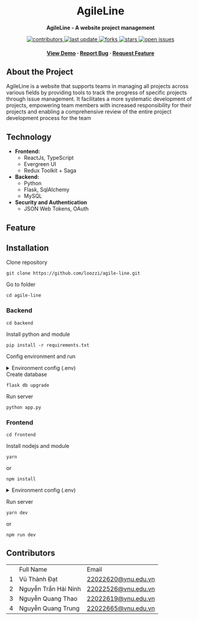 <div align="center">
	<h1>AgileLine</h1>
	<p>
		<b>AgileLine - A website project management </b>
	</p>
	<!-- Badges -->
	<p>
	<a href="https://github.com/loozzi/agile-line/graphs/contributors">
		<img src="https://img.shields.io/github/contributors/loozzi/agile-line" alt="contributors" />
	</a>
	<a href="">
		<img src="https://img.shields.io/github/last-commit/loozzi/agile-line" alt="last update" />
	</a>
	<a href="https://github.com/loozzi/agile-line/network/members">
		<img src="https://img.shields.io/github/forks/loozzi/agile-line" alt="forks" />
	</a>
	<a href="https://github.com/loozzi/agile-line/stargazers">
		<img src="https://img.shields.io/github/stars/loozzi/agile-line" alt="stars" />
	</a>
	<a href="https://github.com/loozzi/agile-line/issues/">
		<img src="https://img.shields.io/github/issues/loozzi/agile-line" alt="open issues" />
	</a>
	</p>
	
<h4>
	<a href="https://agile-line-client.vercel.app/" target="_blank">View Demo</a>
<span> · </span>
	<a href="https://github.com/loozzi/agile-line/issues/">Report Bug</a>
<span> · </span>
	<a href="https://github.com/loozzi/agile-line/issues/">Request Feature</a>
</h4>
</div>

## About the Project

<p>
		AgileLine is a website that supports teams in managing all projects across various fields by providing tools to track the progress of specific projects through issue management. It facilitates a more systematic development of projects, empowering team members with increased responsibility for their projects and enabling a comprehensive review of the entire project development process for the team

</p>

## Technology

- **Frontend:**
  - ReactJs, TypeScript
  - Evergreen UI
  - Redux Toolkit + Saga
- **Backend:**
  - Python
  - Flask, SqlAlchemy
  - MySQL
- **Security and Authentication**
  - JSON Web Tokens, OAuth

## Feature

## Installation

Clone repository

```
git clone https://github.com/loozzi/agile-line.git
```

Go to folder

```
cd agile-line
```

### Backend

```
cd backend
```

Install python and module

```
pip install -r requirements.txt
```

Config environment and run

<details>
<summary>Environment config (.env)</summary>

```
SQLALCHEMY_DATABASE_URI = 'mysql+pymysql://<username>:<password>@<host>/<database>?charset=utf8mb4'
SECRET_KEY=<key>
EMAIL_MAIL=<email>
EMAIL_PASSWORD=<password>
EMAIL_HOST=<host>
EMAIL_PORT=465
```

</details>
Create database

```
flask db upgrade
```

Run server

```
python app.py
```

### Frontend

```
cd frontend
```

Install nodejs and module

```
yarn
```

or

```
npm install
```

<details>
<summary>Environment config (.env)</summary>

```
REACT_APP_API_ENDPOINT=<api>
```

</details>

Run server

```
yarn dev
```

or

```
npm run dev
```

## Contributors

<center>
	<table>
		<th>
			<td>Full Name</td>
			<td>Email</td>
		</th>
		<tr>
			<td>1</td>
			<td>Vũ Thành Đạt</td>
			<td><a href="mailto:22022620@vnu.edu.vn">22022620@vnu.edu.vn</a></td>
		</tr>
		<tr>
			<td>2</td>
			<td>Nguyễn Trần Hải Ninh</td>
			<td><a href="mailto:22022526@vnu.edu.vn">22022526@vnu.edu.vn</a></td>
		</tr>
		<tr>
			<td>3</td>
			<td>Nguyễn Quang Thao</td>
			<td><a href="mailto:22022619@vnu.edu.vn">22022619@vnu.edu.vn</a></td>
		</tr>
		<tr>
			<td>4</td>
			<td>Nguyễn Quang Trung</td>
			<td><a href="mailto:22022665@vnu.edu.vn">22022665@vnu.edu.vn</a></td>
		</tr>
	</table>
</center>

